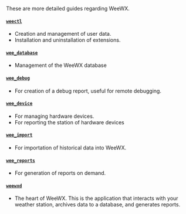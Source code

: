 These are more detailed guides regarding WeeWX.

#### [`weectl`](weectl/index.md)

- Creation and management of user data.
- Installation and uninstallation of extensions.

#### [`wee_database`](utilities.htm#wee_database_utility)

- Management of the WeeWX database

#### [`wee_debug`](utilities.htm#wee_debug_utility)

- For creation of a debug report, useful for remote debugging.

#### [`wee_device`](utilities.htm#wee_device_utility)

- For managing hardware devices.
- For reporting the station of hardware devices

#### [`wee_import`](utilities.htm#wee_import_utility)

- For importation of historical data into WeeWX.

#### [`wee_reports`](utilities.htm#wee_reports_utility)

- For generation of reports on demand.

#### [`weewxd`](utilities.htm#weewxd)

- The heart of WeeWX. This is the application that interacts with your weather station,
archives data to a database, and generates reports.